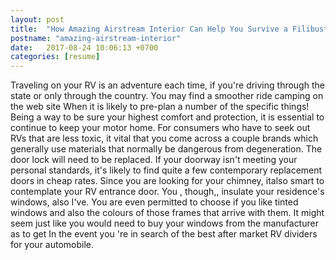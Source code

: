 ```yaml
---
layout: post
title:  "How Amazing Airstream Interior Can Help You Survive a Filibuste"
postname: "amazing-airstream-interior"
date:   2017-08-24 10:06:13 +0700
categories: [resume]
---
```

Traveling on your RV is an adventure each time, if you're driving through the state or only through the country. You may find a smoother ride camping on the web site When it is likely to pre-plan a number of the specific things! Being a way to be sure your highest comfort and protection, it is essential to continue to keep your motor home. For consumers who have to seek out RVs that are less toxic, it vital that you come across a couple brands which generally use materials that normally be dangerous from degeneration. The door lock will need to be replaced. If your doorway isn't meeting your personal standards, it's likely to find quite a few contemporary replacement doors in cheap rates. Since you are looking for your chimney, italso smart to contemplate your RV entrance door. You , though,, insulate your residence's windows, also I've. You are even permitted to choose if you like tinted windows and also the colours of those frames that arrive with them. It might seem just like you would need to buy your windows from the manufacturer as to get In the event you 're in search of the best after market RV dividers for your automobile.
